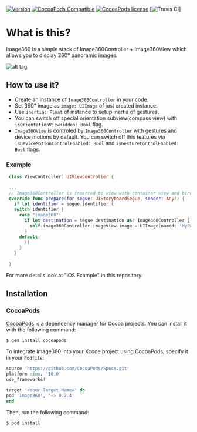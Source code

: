 [![Version](https://img.shields.io/github/tag/Ssimboss/Image360.svg?label=beta)](https://github.com/Ssimboss/Image360/tree/0.2.4)
[![CocoaPods Compatible](https://img.shields.io/badge/CocoaPods-compatible-4BC51D.svg)](https://cocoapods.org/pods/Image360)
[![CocoaPods license](https://img.shields.io/cocoapods/l/Image360.svg)](https://github.com/Ssimboss/Image360/blob/master/LICENSE)
[![Travis CI](https://api.travis-ci.org/Ssimboss/Image360.svg?branch=master)]


# What is this?

Image360 is a simple stack of Image360Controller + Image360View which allows you to display 360° panoramic images.
 
![alt tag](https://raw.githubusercontent.com/Ssimboss/Image360/master/example.gif)

## How to use it?
- Create an instance of `Image360Controller` in your code.
- Set 360° image as `image: UIImage` of just created instance.
- Use `inertia: Float` of instance to setup inertia of gestures.
- You can switch off special orientation subview(compass view) with `isOrientationViewHidden: Bool` flag.
- `Image360View` is controled by `Image360Controller` with gestures and device motions by default. You can switch off this features via `isDeviceMotionControlEnabled: Bool` and `isGestureControlEnabled: Bool` flags.

 
### Example
 
```swift
 class ViewController: UIViewController {
 
 ...
 // Image360Controller is inserted to view with container view and bind with "image360" segue
 override func prepare(for segue: UIStoryboardSegue, sender: Any?) {
   if let identifier = segue.identifier {
   switch identifier {
     case "image360":
       if let destination = segue.destination as? Image360Controller {
         self.image360Controller.imageView.image = UIImage(named: "MyPanoramicImage")
       }
     default:
       ()
     }
   }
 
 }
```

For more details look at "iOS Example" in this repository.

## Installation

### CocoaPods

[CocoaPods](http://cocoapods.org) is a dependency manager for Cocoa projects. You can install it with the following command:

```bash
$ gem install cocoapods
```

To integrate Image360 into your Xcode project using CocoaPods, specify it in your `Podfile`:

```ruby
source 'https://github.com/CocoaPods/Specs.git'
platform :ios, '10.0'
use_frameworks!

target '<Your Target Name>' do
pod 'Image360', '~> 0.2.4'
end
```

Then, run the following command:

```bash
$ pod install
```
